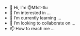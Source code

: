 - 👋 Hi, I’m @M1st-tlu
- 👀 I’m interested in ...
- 🌱 I’m currently learning ...
- 💞️ I’m looking to collaborate on ...
- 📫 How to reach me ...

<!---
M1st-tlu/M1st-tlu is a ✨ special ✨ repository because its `README.md` (this file) appears on your GitHub profile.
You can click the Preview link to take a look at your changes.
--->

